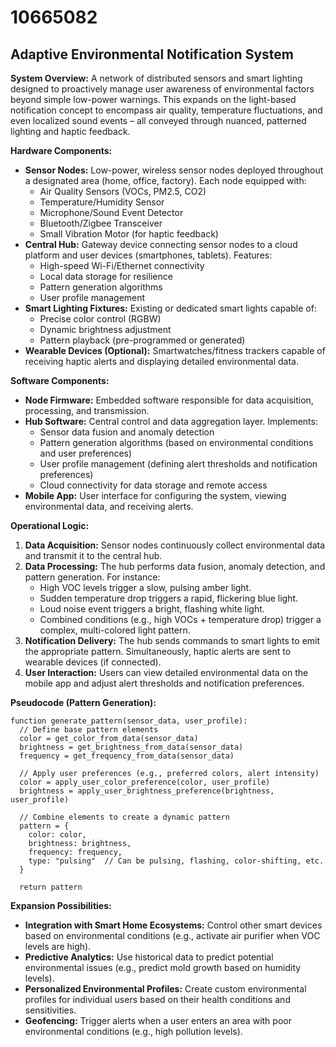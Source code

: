 # 10665082

## Adaptive Environmental Notification System

**System Overview:** A network of distributed sensors and smart lighting designed to proactively manage user awareness of environmental factors beyond simple low-power warnings. This expands on the light-based notification concept to encompass air quality, temperature fluctuations, and even localized sound events – all conveyed through nuanced, patterned lighting and haptic feedback.

**Hardware Components:**

*   **Sensor Nodes:** Low-power, wireless sensor nodes deployed throughout a designated area (home, office, factory). Each node equipped with:
    *   Air Quality Sensors (VOCs, PM2.5, CO2)
    *   Temperature/Humidity Sensor
    *   Microphone/Sound Event Detector
    *   Bluetooth/Zigbee Transceiver
    *   Small Vibration Motor (for haptic feedback)
*   **Central Hub:** Gateway device connecting sensor nodes to a cloud platform and user devices (smartphones, tablets). Features:
    *   High-speed Wi-Fi/Ethernet connectivity
    *   Local data storage for resilience
    *   Pattern generation algorithms
    *   User profile management
*   **Smart Lighting Fixtures:** Existing or dedicated smart lights capable of:
    *   Precise color control (RGBW)
    *   Dynamic brightness adjustment
    *   Pattern playback (pre-programmed or generated)
*   **Wearable Devices (Optional):** Smartwatches/fitness trackers capable of receiving haptic alerts and displaying detailed environmental data.

**Software Components:**

*   **Node Firmware:** Embedded software responsible for data acquisition, processing, and transmission.
*   **Hub Software:** Central control and data aggregation layer. Implements:
    *   Sensor data fusion and anomaly detection
    *   Pattern generation algorithms (based on environmental conditions and user preferences)
    *   User profile management (defining alert thresholds and notification preferences)
    *   Cloud connectivity for data storage and remote access
*   **Mobile App:** User interface for configuring the system, viewing environmental data, and receiving alerts.

**Operational Logic:**

1.  **Data Acquisition:** Sensor nodes continuously collect environmental data and transmit it to the central hub.
2.  **Data Processing:** The hub performs data fusion, anomaly detection, and pattern generation. For instance:
    *   High VOC levels trigger a slow, pulsing amber light.
    *   Sudden temperature drop triggers a rapid, flickering blue light.
    *   Loud noise event triggers a bright, flashing white light.
    *   Combined conditions (e.g., high VOCs + temperature drop) trigger a complex, multi-colored light pattern.
3.  **Notification Delivery:** The hub sends commands to smart lights to emit the appropriate pattern. Simultaneously, haptic alerts are sent to wearable devices (if connected).
4.  **User Interaction:** Users can view detailed environmental data on the mobile app and adjust alert thresholds and notification preferences.

**Pseudocode (Pattern Generation):**

```
function generate_pattern(sensor_data, user_profile):
  // Define base pattern elements
  color = get_color_from_data(sensor_data)
  brightness = get_brightness_from_data(sensor_data)
  frequency = get_frequency_from_data(sensor_data)

  // Apply user preferences (e.g., preferred colors, alert intensity)
  color = apply_user_color_preference(color, user_profile)
  brightness = apply_user_brightness_preference(brightness, user_profile)

  // Combine elements to create a dynamic pattern
  pattern = {
    color: color,
    brightness: brightness,
    frequency: frequency,
    type: "pulsing"  // Can be pulsing, flashing, color-shifting, etc.
  }

  return pattern
```

**Expansion Possibilities:**

*   **Integration with Smart Home Ecosystems:** Control other smart devices based on environmental conditions (e.g., activate air purifier when VOC levels are high).
*   **Predictive Analytics:** Use historical data to predict potential environmental issues (e.g., predict mold growth based on humidity levels).
*   **Personalized Environmental Profiles:** Create custom environmental profiles for individual users based on their health conditions and sensitivities.
*   **Geofencing:** Trigger alerts when a user enters an area with poor environmental conditions (e.g., high pollution levels).